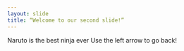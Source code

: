 ```yaml
---
layout: slide
title: “Welcome to our second slide!”
---
```

Naruto is the best ninja ever
Use the left arrow to go back!
